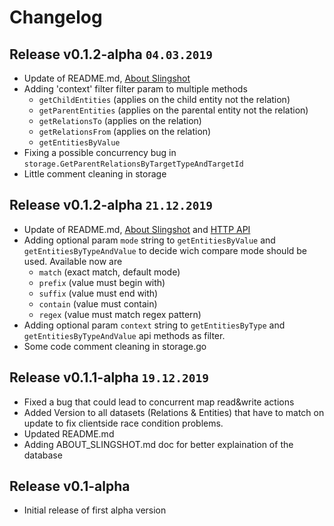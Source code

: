 # Changelog    
## Release v0.1.2-alpha `04.03.2019`
* Update of README.md, [About Slingshot](https://github.com/voodooEntity/slingshotdb/blob/master/docs/ABOUT_SLINGSHOT.md) 
* Adding 'context' filter filter param to multiple methods
    * `getChildEntities` (applies on the child entity not the relation) 
    * `getParentEntities` (applies on the parental entity not the relation)
    * `getRelationsTo` (applies on the relation)
    * `getRelationsFrom` (applies on the relation)
    * `getEntitiesByValue` 
* Fixing a possible concurrency bug in `storage.GetParentRelationsByTargetTypeAndTargetId`
* Little comment cleaning in storage

## Release v0.1.2-alpha `21.12.2019`    
* Update of README.md, [About Slingshot](https://github.com/voodooEntity/slingshotdb/blob/master/docs/ABOUT_SLINGSHOT.md) and [HTTP API](https://github.com/voodooEntity/slingshotdb/blob/master/docs/HTTP_API_V1.md)
* Adding optional param `mode` string to `getEntitiesByValue` and `getEntitiesByTypeAndValue` to decide wich compare mode should be used. Available now are
    * `match` (exact match, default mode)
    * `prefix` (value must begin with)
    * `suffix` (value must end with)
    * `contain` (value must contain)
    * `regex` (value must match regex pattern)
* Adding optional param `context` string to `getEntitiesByType` and `getEntitiesByTypeAndValue` api methods as filter.
* Some code comment cleaning in storage.go

## Release v0.1.1-alpha `19.12.2019`    
* Fixed a bug that could lead to concurrent map read&write actions
* Added Version to all datasets (Relations & Entities) that have to match on update to fix clientside race condition problems.
* Updated README.md
* Adding ABOUT_SLINGSHOT.md doc for better explaination of the database

## Release v0.1-alpha    
* Initial release of first alpha version
